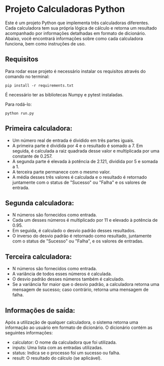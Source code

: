 # Projeto Calculadoras Python

Este é um projeto Python que implementa três calculadoras diferentes. Cada calculadora tem sua própria lógica de cálculo e retorna um resultado acompanhado por informações detalhadas em formato de dicionário. Abaixo, você encontrará informações sobre como cada calculadora funciona, bem como instruções de uso.

## Requisitos
Para rodar esse projeto é necessário instalar os requisitos através do comando no terminal:
```
pip install -r requirements.txt
```

É necessário ter as bibliotecas Numpy e pytest instaladas.

Para rodá-lo:
```
python run.py
```

## Primeira calculadora:
- Um número real de entrada é dividido em três partes iguais.
- A primeira parte é dividida por 4 e o resultado é somado a 7. Em seguida, é calculada a raiz quadrada desse valor e multiplicada por uma constante de 0.257.
- A segunda parte é elevada à potência de 2.121, dividida por 5 e somada a 1.
- A terceira parte permanece com o mesmo valor.
- A média desses três valores é calculada e o resultado é retornado juntamente com o status de "Sucesso" ou "Falha" e os valores de entrada.

## Segunda calculadora:
- N números são fornecidos como entrada.
- Cada um desses números é multiplicado por 11 e elevado à potência de 0.95.
- Em seguida, é calculado o desvio padrão desses resultados.
- O inverso do desvio padrão é retornado como resultado, juntamente com o status de "Sucesso" ou "Falha", e os valores de entradas.

## Terceira calculadora:
- N números são fornecidos como entrada.
- A variância de todos esses números é calculada.
- O desvio padrão desses números também é calculado.
- Se a variância for maior que o desvio padrão, a calculadora retorna uma mensagem de sucesso; caso contrário, retorna uma mensagem de falha.

## Informações de saída:
Após a utilização de qualquer calculadora, o sistema retorna uma informação ao usuário em formato de dicionário. O dicionário contém as seguintes informações:

- calculator: O nome da calculadora que foi utilizada.
- inputs: Uma lista com as entradas utilizadas.
- status: Indica se o processo foi um sucesso ou falha.
- result: O resultado do cálculo (se aplicável).

